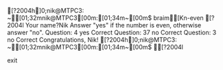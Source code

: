 [?2004h]0;nik@MTPC3: ~[01;32mnik@MTPC3[00m:[01;34m~[00m$ braim[Kn-even
[?2004lYour name?Nik
Answer "yes" if the number is even, otherwise answer "no".
Question: 4
yes
Correct
Question: 37
no
Correct
Question: 3
no
Correct
Congratulations, Nik!
[?2004h]0;nik@MTPC3: ~[01;32mnik@MTPC3[00m:[01;34m~[00m$ [?2004l
exit
